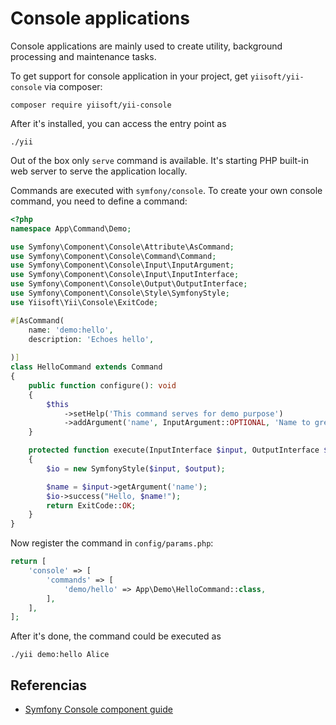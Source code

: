 # Console applications

Console applications are mainly used to create utility, background
processing and maintenance tasks.

To get support for console application in your project, get
`yiisoft/yii-console` via composer:


```
composer require yiisoft/yii-console
```

After it's installed, you can access the entry point as

```
./yii
```

Out of the box only `serve` command is available. It's starting PHP built-in
web server to serve the application locally.

Commands are executed with `symfony/console`. To create your own console
command, you need to define a command:

```php
<?php
namespace App\Command\Demo;

use Symfony\Component\Console\Attribute\AsCommand;
use Symfony\Component\Console\Command\Command;
use Symfony\Component\Console\Input\InputArgument;
use Symfony\Component\Console\Input\InputInterface;
use Symfony\Component\Console\Output\OutputInterface;
use Symfony\Component\Console\Style\SymfonyStyle;
use Yiisoft\Yii\Console\ExitCode;

#[AsCommand(
    name: 'demo:hello',
    description: 'Echoes hello',
    
)]
class HelloCommand extends Command
{   
    public function configure(): void
    {
        $this            
            ->setHelp('This command serves for demo purpose')
            ->addArgument('name', InputArgument::OPTIONAL, 'Name to greet', 'anonymous');
    }

    protected function execute(InputInterface $input, OutputInterface $output): int
    {
        $io = new SymfonyStyle($input, $output);

        $name = $input->getArgument('name');
        $io->success("Hello, $name!");
        return ExitCode::OK;
    }
}
```

Now register the command in `config/params.php`:

```php
return [
    'console' => [
        'commands' => [
            'demo/hello' => App\Demo\HelloCommand::class,
        ],
    ],    
];
```

After it's done, the command could be executed as

```
./yii demo:hello Alice
```


## Referencias

- [Symfony Console component
  guide](https://symfony.com/doc/current/components/console.html)
